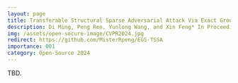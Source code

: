 ```yaml
---
layout: page
title: Transferable Structural Sparse Adversarial Attack Via Exact Group Sparsity Training
description: Di Ming, Peng Ren, Yunlong Wang, and Xin Feng* In Proceedings of the IEEE/CVF Conference on Computer Vision and Pattern Recognition, Jun 2024
img: /assets/open-socure-image/CVPR2024.jpg
redirect: https://github.com/MisterRpeng/EGS-TSSA
importance: 001
category: Open-Source 2024
---
```


TBD.
